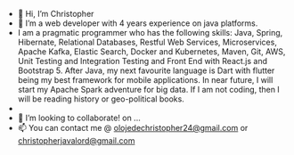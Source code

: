 - 👋 Hi, I’m Christopher
- 👀 I’m a web developer with 4 years experience on java platforms.
- I am a pragmatic programmer who has the following skills: Java, Spring, Hibernate, Relational Databases, Restful Web Services, Microservices, Apache Kafka, Elastic Search, Docker and Kubernetes, Maven, Git, AWS, Unit Testing and Integration Testing and Front End with React.js and Bootstrap 5. After Java, my next favourite language is Dart with flutter being my best framework for mobile applications. In near future, I will start my Apache Spark adventure for big data. If I am not coding, then I will be reading history or geo-political books.
- 
- 💞️ I’m looking to collaborate!
 on ...
- 📫 You can contact me @ olojedechristopher24@gmail.com or christopherjavalord@gmail.com

<!---
Christopher-OOC/Christopher-OOC is a ✨ special ✨ repository because its `README.md` (this file) appears on your GitHub profile.
You can click the Preview link to take a look at your changes.
--->
